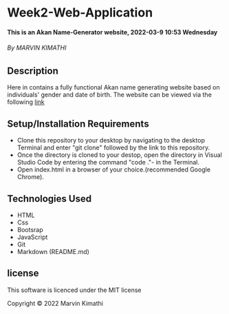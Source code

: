 # Week2-Web-Application
#### This is an Akan Name-Generator website, 2022-03-9 10:53 Wednesday
###### By MARVIN KIMATHI
## Description
Here in contains a fully functional Akan name generating website based on individuals' gender and date of birth.
The website can be viewed via the following [link](https://itsmarvokim.github.io/Week2-Web-Application/)
## Setup/Installation Requirements
- Clone this repository to your desktop by navigating to the desktop Terminal and enter "git clone" followed by the link to this repository.
- Once the directory is cloned to your destop, open the directory in Visual Studio Code by entering the command "code ."- in the Terminal.
- Open index.html in a browser of your choice.(recommended Google Chrome).
## Technologies Used
- HTML
- Css
- Bootsrap
- JavaScript
- Git
- Markdown (README.md)
## license
This software is licenced under the MIT license

Copyright &copy; 2022 Marvin Kimathi
